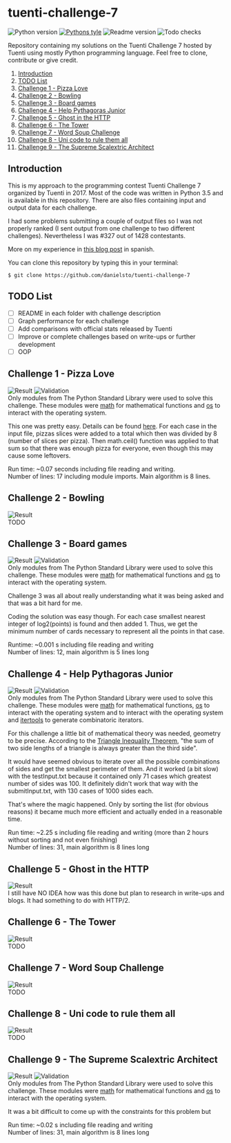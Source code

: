 # tuenti-challenge-7
![Python version](https://img.shields.io/badge/python-v3.5.2-blue.svg)
[![Pythons tyle](https://img.shields.io/badge/code%20style-PEP%208-blue.svg)](https://www.python.org/dev/peps/pep-0008/)
![Readme version](https://img.shields.io/badge/readme-1.0.0-green.svg)
![Todo checks](https://img.shields.io/badge/todos-0%2F5-red.svg)  

Repository containing my solutions on the Tuenti Challenge 7 hosted by Tuenti using mostly Python programming language. Feel free to clone, contribute or give credit.

1. [Introduction]()  
2. [TODO List]()  
3. [Challenge 1 - Pizza Love](https://github.com/danielsto/tuenti-challenge-7#challenge-1---pizza-love)  
4. [Challenge 2 - Bowling](https://github.com/danielsto/tuenti-challenge-7#challenge-2---bowling)  
5. [Challenge 3 - Board games](https://github.com/danielsto/tuenti-challenge-7#challenge-3---board-games)  
6. [Challenge 4 - Help Pythagoras Junior](https://github.com/danielsto/tuenti-challenge-7#challenge-4---help-pythagoras-junior)  
7. [Challenge 5 - Ghost in the HTTP](https://github.com/danielsto/tuenti-challenge-7#challenge-5---ghost-in-the-http)  
8. [Challenge 6 - The Tower](https://github.com/danielsto/tuenti-challenge-7#challenge-6---the-tower)  
9. [Challenge 7 - Word Soup Challenge](https://github.com/danielsto/tuenti-challenge-7#challenge-7---word-soup-challenge)  
10. [Challenge 8 - Uni code to rule them all](https://github.com/danielsto/tuenti-challenge-7#challenge-8---uni-code-to-rule-them-all)  
11. [Challenge 9 - The Supreme Scalextric Architect](https://github.com/danielsto/tuenti-challenge-7#challenge-9---the-supreme-scalextric-architect)  

## Introduction
This is my approach to the programming contest Tuenti Challenge 7 organized by Tuenti in 2017.
Most of the code was written in Python 3.5 and is available in this repository.
There are also files containing input and output data for each challenge.

I had some problems submitting a couple of output files so I was not properly ranked
(I sent output from one challenge to two different challenges). Nevertheless I was #327 out of 1428 contestants.
 
More on my experience in [this blog post](https://fahrenheitfreiheit.wordpress.com/2017/05/08/tuenti-challenge-7-el-after/) in spanish.

You can clone this repository by typing this in your terminal:  

``$ git clone https://github.com/danielsto/tuenti-challenge-7
``

## TODO List

- [ ] README in each folder with challenge description
- [ ] Graph performance for each challenge
- [ ] Add comparisons with official stats released by Tuenti
- [ ] Improve or complete challenges based on write-ups or further development
- [ ] OOP

## Challenge 1 - Pizza Love
![Result](https://img.shields.io/badge/result-passed-brightgreen.svg)
![Validation](https://img.shields.io/badge/PEP8%20online%20check-VALID-brightgreen.svg)  
Only modules from The Python Standard Library were used to solve this challenge.
These modules were [math](https://docs.python.org/3/library/math.html) for mathematical functions
and [os](https://docs.python.org/3/library/os.html) to interact with the operating system.

This one was pretty easy. Details can be found [here](https://contest.tuenti.net/Challenges). For each case in the input file, 
pizzas slices were added to a total which then was divided by 8 (number of slices per 
pizza). Then math.ceil() function was applied to that sum so that there was enough pizza 
for everyone, even though this may cause some leftovers.

Run time: ~0.07 seconds including file reading and writing.  
Number of lines: 17 including module imports. Main algorithm is 8 lines.
## Challenge 2 - Bowling
![Result](https://img.shields.io/badge/result-wrong-red.svg)  
TODO

## Challenge 3 - Board games
![Result](https://img.shields.io/badge/result-passed-brightgreen.svg)
![Validation](https://img.shields.io/badge/PEP8%20online%20check-VALID-brightgreen.svg)  
Only modules from The Python Standard Library were used to solve this challenge.
These modules were [math](https://docs.python.org/3/library/math.html) for mathematical functions
and [os](https://docs.python.org/3/library/os.html) to interact with the operating system.

Challenge 3 was all about really understanding what it was being asked and that was
a bit hard for me.

Coding the solution was easy though. For each case smallest nearest integer of log2(points) is found
and then added 1. Thus, we get the minimum number of cards necessary to represent all the points in that case.

Runtime:  ~0.001 s including file reading and writing  
Number of lines:  12, main algorithm is 5 lines long 
## Challenge 4 - Help Pythagoras Junior
![Result](https://img.shields.io/badge/result-passed-brightgreen.svg)
![Validation](https://img.shields.io/badge/PEP8%20online%20check-VALID-brightgreen.svg)  
Only modules from The Python Standard Library were used to solve this challenge.
These modules were [math](https://docs.python.org/3/library/math.html) for mathematical functions, 
[os](https://docs.python.org/3/library/os.html) to interact with the operating system and to interact
with the operating system and [itertools](https://docs.python.org/2/library/itertools.html) to generate
combinatoric iterators.

For this challenge a little bit of mathematical theory was needed, geometry to be precise.
According to the [Triangle Inequality Theorem](http://mathworld.wolfram.com/TriangleInequality.html), "the sum of two side lengths of a triangle is 
always greater than the third side".
 
It would have seemed obvious to iterate over all the possible combinations of sides and get the smallest
perimeter of them. And it worked (a bit slow)  with the testInput.txt because it contained only 71 cases
which greatest number of sides was 100. It definitely didn't work that way with the submitInput.txt, with 130 cases
of 1000 sides each.

That's where the magic happened. Only by sorting the list (for obvious reasons) it became much more efficient and actually
ended in a reasonable time.

Run time: ~2.25 s including file reading and writing (more than 2 hours without sorting and not even finishing)   
Number of lines: 31, main algorithm is 8 lines long

## Challenge 5 - Ghost in the HTTP
![Result](https://img.shields.io/badge/result-skipped-lightgrey.svg)  
I still have NO IDEA how was this done but plan to research in write-ups and blogs.
It had something to do with HTTP/2.
## Challenge 6 - The Tower
![Result](https://img.shields.io/badge/result-skipped-lightgrey.svg)  
TODO
## Challenge 7 - Word Soup Challenge
![Result](https://img.shields.io/badge/result-wrong-red.svg)  
TODO
## Challenge 8 - Uni code to rule them all
![Result](https://img.shields.io/badge/result-skipped-lightgrey.svg)  
TODO
## Challenge 9 - The Supreme Scalextric Architect
![Result](https://img.shields.io/badge/result-passed-brightgreen.svg)
![Validation](https://img.shields.io/badge/PEP8%20online%20check-VALID-brightgreen.svg)  
Only modules from The Python Standard Library were used to solve this challenge.
These modules were [math](https://docs.python.org/3/library/math.html) for mathematical functions
and [os](https://docs.python.org/3/library/os.html) to interact with the operating system.

It was a bit difficult to come up with the constraints for this problem but 

Run time: ~0.02 s including file reading and writing   
Number of lines: 31, main algorithm is 8 lines long
